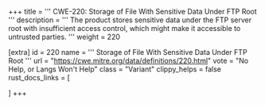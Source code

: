 +++
title = '''
CWE-220: Storage of File With Sensitive Data Under FTP Root
'''
description	= '''
The product stores sensitive data under the FTP server root with insufficient access control, which might make it accessible to untrusted parties.
'''
weight = 220

[extra]
id = 220
name = '''
Storage of File With Sensitive Data Under FTP Root
'''
url = "https://cwe.mitre.org/data/definitions/220.html"
vote = "No Help, or Langs Won't Help"
class = "Variant"
clippy_helps = false
rust_docs_links = [
	
]
+++
